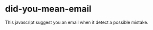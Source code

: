 did-you-mean-email
==================

This javascript suggest you an email when it detect a possible mistake.
